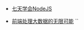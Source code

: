 - [七天学会NodeJS](http://nqdeng.github.io/7-days-nodejs/)

- [前端处理大数据的无限可能](https://zhuanlan.zhihu.com/p/27882908)
``